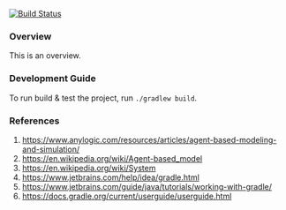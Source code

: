 [![Build Status](https://github.com/JamesWillLewis/simple-system-sim/actions/workflows/gradle.yml/badge.svg)](https://github.com/JamesWillLewis/simple-system-sim/actions/workflows/gradle.yml)

### Overview

This is an overview.

### Development Guide

To run build & test the project, run `./gradlew build`.

### References

1. https://www.anylogic.com/resources/articles/agent-based-modeling-and-simulation/
2. https://en.wikipedia.org/wiki/Agent-based_model
2. https://en.wikipedia.org/wiki/System
3. https://www.jetbrains.com/help/idea/gradle.html
4. https://www.jetbrains.com/guide/java/tutorials/working-with-gradle/
5. https://docs.gradle.org/current/userguide/userguide.html